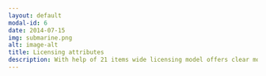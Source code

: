 ```yaml
---
layout: default
modal-id: 6
date: 2014-07-15
img: submarine.png
alt: image-alt
title: Licensing attributes
description: With help of 21 items wide licensing model offers clear model to communicate conditions, privacy, and rights to the customer.
---
```

